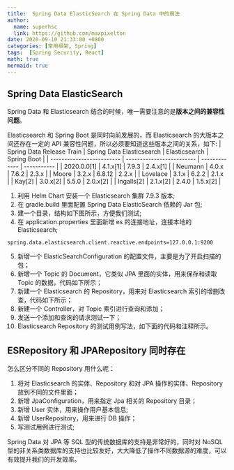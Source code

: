 ```yaml
---
title:  Spring Data ElasticSearch 在 Spring Data 中的用法
author:
  name: superhsc
  link: https://github.com/maxpixelton
date: 2020-09-10 21:33:00 +0800
categories: [常用框架, Spring]
tags:  [Spring Security, React]
math: true
mermaid: true
---
```


## Spring Data ElasticSearch

Spring Data 和 Elasticsearch 结合的时候，唯一需要注意的是**版本之间的兼容性问题**。

Elasticsearch 和 Spring Boot 是同时向前发展的，而 Elasticsearch 的大版本之间还存在一定的 API 兼容性问题，所以必须要知道这些版本之间的关系，如下:
| Spring Data Release Train | Spring Data Elasticsearch | Elasticsearch | Spring Boot |
| ------------------------- | ------------------------- | ------------- | ----------- |
| 2020.0.0[1]               | 4.1.x[1]                  | 7.9.3         | 2.4.x[1]    |
| Neumann                   | 4.0.x                     | 7.6.2         | 2.3.x       |
| Moore                     | 3.2.x                     | 6.8.12        | 2.2.x       |
| Lovelace                  | 3.1.x                     | 6.2.2         | 2.1.x       |
| Kay[2]                    | 3.0.x[2]                  | 5.5.0         | 2.0.x[2]    |
| Ingalls[2]                | 2.1.x[2]                  | 2.4.0         | 1.5.x[2]    |

1. 利用 Helm Chart 安装一个 Elasticsearch 集群 7.9.3 版本;
2. 在 gradle.build 里面配置 Spring Data ElasticSearch 依赖的 Jar 包;
3. 建一个目录，结构如下图所示，方便我们测试;
4. 在 application.properties 里面新增 es 的连接地址，连接本地的 Elasticsearch;
```properties
spring.data.elasticsearch.client.reactive.endpoints=127.0.0.1:9200
```
5. 新增一个 ElasticSearchConfiguration 的配置文件，主要是为了开启扫描的包；
6. 新增一个 Topic 的 Document，它类似 JPA 里面的实体，用来保存和读取 Topic 的数据，代码如下所示；
7. 新建一个 Elasticsearch 的 Repository，用来对 Elasticsearch 索引的增删改查，代码如下所示；
8. 新建一个 Controller，对 Topic 索引进行查询和添加；
9. 发送一个添加和查询的请求测试一下；
10. Elasticsearch Repository 的测试用例写法，如下面的代码和注释所示。

## ESRepository 和 JPARepository 同时存在

怎么区分不同的 Repository 用什么呢：
1. 将对 Elasticsearch 的实体、Repository 和对 JPA 操作的实体、Repository 放到不同的文件里面；
2. 新增 JpaConfiguration，用来指定 Jpa 相关的 Repository 目录；
3. 新增 User 实体，用来操作用户基本信息;
4. 新增 UserRepository，用来进行 DB 操作；
5. 写测试用例进行测试;

Spring Data 对 JPA 等 SQL 型的传统数据库的支持是非常好的，同时对 NoSQL 型的非关系类数据库的支持也比较友好，大大降低了操作不同数据源的难度，可以有效提升我们的开发效率。